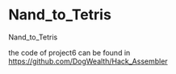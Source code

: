 # Nand_to_Tetris
Nand_to_Tetris

the code of project6 can be found in https://github.com/DogWealth/Hack_Assembler
